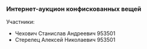 ### Интернет-аукцион конфискованных вещей
Участники:
- Чехович Станислав Андреевич 953501
- Стерелец Алексей Николаевич 953501